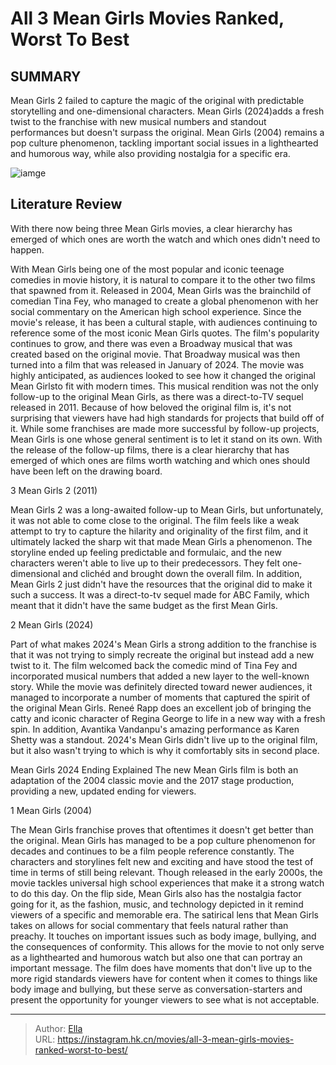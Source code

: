 # All 3 Mean Girls Movies Ranked, Worst To Best


## SUMMARY 


 Mean Girls 2 failed to capture the magic of the original with predictable storytelling and one-dimensional characters. 
 Mean Girls (2024)adds a fresh twist to the franchise with new musical numbers and standout performances but doesn&#39;t surpass the original. 
 Mean Girls (2004) remains a pop culture phenomenon, tackling important social issues in a lighthearted and humorous way, while also providing nostalgia for a specific era. 

![iamge](https://static1.srcdn.com/wordpress/wp-content/uploads/2024/01/meaghan-martin-as-johanna-jo-mitchell-from-mean-girls-2011-lindsay-lohan-as-cady-heron-mean-girls-2004-angourie-rice-as-cady-heron-mean-girl-2024.jpg)

## Literature Review

With there now being three Mean Girls movies, a clear hierarchy has emerged of which ones are worth the watch and which ones didn&#39;t need to happen. 




With Mean Girls being one of the most popular and iconic teenage comedies in movie history, it is natural to compare it to the other two films that spawned from it. Released in 2004, Mean Girls was the brainchild of comedian Tina Fey, who managed to create a global phenomenon with her social commentary on the American high school experience. Since the movie&#39;s release, it has been a cultural staple, with audiences continuing to reference some of the most iconic Mean Girls quotes. The film&#39;s popularity continues to grow, and there was even a Broadway musical that was created based on the original movie.
That Broadway musical was then turned into a film that was released in January of 2024. The movie was highly anticipated, as audiences looked to see how it changed the original Mean Girlsto fit with modern times. This musical rendition was not the only follow-up to the original Mean Girls, as there was a direct-to-TV sequel released in 2011. Because of how beloved the original film is, it&#39;s not surprising that viewers have had high standards for projects that build off of it. While some franchises are made more successful by follow-up projects, Mean Girls is one whose general sentiment is to let it stand on its own. With the release of the follow-up films, there is a clear hierarchy that has emerged of which ones are films worth watching and which ones should have been left on the drawing board.









 








 3  Mean Girls 2 (2011) 
        

Mean Girls 2 was a long-awaited follow-up to Mean Girls, but unfortunately, it was not able to come close to the original. The film feels like a weak attempt to try to capture the hilarity and originality of the first film, and it ultimately lacked the sharp wit that made Mean Girls a phenomenon. The storyline ended up feeling predictable and formulaic, and the new characters weren&#39;t able to live up to their predecessors. They felt one-dimensional and clichéd and brought down the overall film. In addition, Mean Girls 2 just didn&#39;t have the resources that the original did to make it such a success. It was a direct-to-tv sequel made for ABC Family, which meant that it didn&#39;t have the same budget as the first Mean Girls.





 2  Mean Girls (2024) 


 







Part of what makes 2024&#39;s Mean Girls a strong addition to the franchise is that it was not trying to simply recreate the original but instead add a new twist to it. The film welcomed back the comedic mind of Tina Fey and incorporated musical numbers that added a new layer to the well-known story. While the movie was definitely directed toward newer audiences, it managed to incorporate a number of moments that captured the spirit of the original Mean Girls. Reneé Rapp does an excellent job of bringing the catty and iconic character of Regina George to life in a new way with a fresh spin. In addition, Avantika Vandanpu&#39;s amazing performance as Karen Shetty was a standout. 2024&#39;s Mean Girls didn&#39;t live up to the original film, but it also wasn&#39;t trying to which is why it comfortably sits in second place.
            
 
 Mean Girls 2024 Ending Explained 
The new Mean Girls film is both an adaptation of the 2004 classic movie and the 2017 stage production, providing a new, updated ending for viewers.








 1  Mean Girls (2004) 
        

The Mean Girls franchise proves that oftentimes it doesn&#39;t get better than the original. Mean Girls has managed to be a pop culture phenomenon for decades and continues to be a film people reference constantly. The characters and storylines felt new and exciting and have stood the test of time in terms of still being relevant. Though released in the early 2000s, the movie tackles universal high school experiences that make it a strong watch to do this day. On the flip side, Mean Girls also has the nostalgia factor going for it, as the fashion, music, and technology depicted in it remind viewers of a specific and memorable era.
The satirical lens that Mean Girls takes on allows for social commentary that feels natural rather than preachy. It touches on important issues such as body image, bullying, and the consequences of conformity. This allows for the movie to not only serve as a lighthearted and humorous watch but also one that can portray an important message. The film does have moments that don&#39;t live up to the more rigid standards viewers have for content when it comes to things like body image and bullying, but these serve as conversation-starters and present the opportunity for younger viewers to see what is not acceptable.

---

> Author: [Ella](https://instagram.hk.cn/)  
> URL: https://instagram.hk.cn/movies/all-3-mean-girls-movies-ranked-worst-to-best/  

